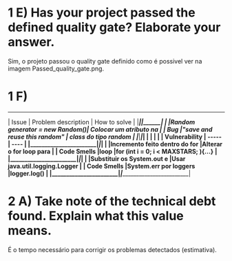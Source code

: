 # 1 E) Has your project passed the defined quality gate? Elaborate your answer.

Sim, o projeto passou o quality gate definido como é possivel ver na imagem Passed_quality_gate.png.

# 1 F)
 _____________________________________________________________________________________________
|         Issue         |      Problem description      |        How to solve                 |
|_______________________|_______________________________|_____________________________________|
|                       |Random generator = new Random()| Colocar um atributo na              |
|         Bug           |"save and reuse this random"   | class do tipo random                |
|_______________________|_______________________________|_____________________________________|
|                       |                               |                                     |
|     Vulnerability     |             -----             |                ----                 |
|_______________________|_______________________________|_____________________________________|
|                       |Incremento feito dentro do for |Alterar o for loop para              |
|      Code Smells      |loop                           |for (int i = 0; i < MAXSTARS; ){...} |
|_______________________|_______________________________|_____________________________________|
|                       |Substituir os System.out e     |Usar java.util.logging.Logger        |
|      Code Smells      |System.err por loggers         |logger.log()                         |
|_______________________|_______________________________|_____________________________________|

# 2 A) Take note of the technical debt found. Explain what this value means.

É o tempo necessário para corrigir os problemas detectados (estimativa).